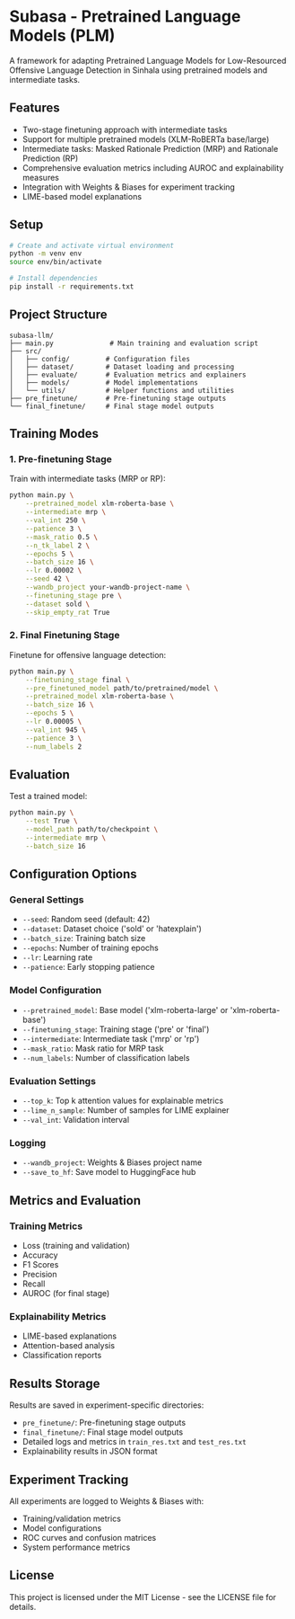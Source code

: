 # Subasa - Pretrained Language Models (PLM)

A framework for adapting Pretrained Language Models for Low-Resourced Offensive Language Detection in Sinhala using pretrained models and intermediate tasks.

## Features

- Two-stage finetuning approach with intermediate tasks
- Support for multiple pretrained models (XLM-RoBERTa base/large)
- Intermediate tasks: Masked Rationale Prediction (MRP) and Rationale Prediction (RP)
- Comprehensive evaluation metrics including AUROC and explainability measures
- Integration with Weights & Biases for experiment tracking
- LIME-based model explanations

## Setup

```bash
# Create and activate virtual environment
python -m venv env
source env/bin/activate

# Install dependencies
pip install -r requirements.txt
```

## Project Structure

```
subasa-llm/
├── main.py              # Main training and evaluation script
├── src/             
│   ├── config/         # Configuration files
│   ├── dataset/        # Dataset loading and processing
│   ├── evaluate/       # Evaluation metrics and explainers
│   ├── models/         # Model implementations
│   └── utils/          # Helper functions and utilities
├── pre_finetune/       # Pre-finetuning stage outputs
└── final_finetune/     # Final stage model outputs
```

## Training Modes

### 1. Pre-finetuning Stage

Train with intermediate tasks (MRP or RP):

```bash
python main.py \
    --pretrained_model xlm-roberta-base \
    --intermediate mrp \
    --val_int 250 \
    --patience 3 \
    --mask_ratio 0.5 \
    --n_tk_label 2 \
    --epochs 5 \
    --batch_size 16 \
    --lr 0.00002 \
    --seed 42 \
    --wandb_project your-wandb-project-name \
    --finetuning_stage pre \
    --dataset sold \
    --skip_empty_rat True

```

### 2. Final Finetuning Stage

Finetune for offensive language detection:

```bash
python main.py \
    --finetuning_stage final \
    --pre_finetuned_model path/to/pretrained/model \
    --pretrained_model xlm-roberta-base \
    --batch_size 16 \
    --epochs 5 \
    --lr 0.00005 \
    --val_int 945 \
    --patience 3 \
    --num_labels 2
```

## Evaluation

Test a trained model:

```bash
python main.py \
    --test True \
    --model_path path/to/checkpoint \
    --intermediate mrp \
    --batch_size 16
```

## Configuration Options

### General Settings
- `--seed`: Random seed (default: 42)
- `--dataset`: Dataset choice ('sold' or 'hatexplain')
- `--batch_size`: Training batch size
- `--epochs`: Number of training epochs
- `--lr`: Learning rate
- `--patience`: Early stopping patience

### Model Configuration
- `--pretrained_model`: Base model ('xlm-roberta-large' or 'xlm-roberta-base')
- `--finetuning_stage`: Training stage ('pre' or 'final')
- `--intermediate`: Intermediate task ('mrp' or 'rp')
- `--mask_ratio`: Mask ratio for MRP task
- `--num_labels`: Number of classification labels

### Evaluation Settings
- `--top_k`: Top k attention values for explainable metrics
- `--lime_n_sample`: Number of samples for LIME explainer
- `--val_int`: Validation interval

### Logging
- `--wandb_project`: Weights & Biases project name
- `--save_to_hf`: Save model to HuggingFace hub

## Metrics and Evaluation

### Training Metrics
- Loss (training and validation)
- Accuracy
- F1 Scores
- Precision
- Recall
- AUROC (for final stage)

### Explainability Metrics
- LIME-based explanations
- Attention-based analysis
- Classification reports

## Results Storage

Results are saved in experiment-specific directories:
- `pre_finetune/`: Pre-finetuning stage outputs
- `final_finetune/`: Final stage model outputs
- Detailed logs and metrics in `train_res.txt` and `test_res.txt`
- Explainability results in JSON format

## Experiment Tracking

All experiments are logged to Weights & Biases with:
- Training/validation metrics
- Model configurations
- ROC curves and confusion matrices
- System performance metrics

## License

This project is licensed under the MIT License - see the LICENSE file for details.

